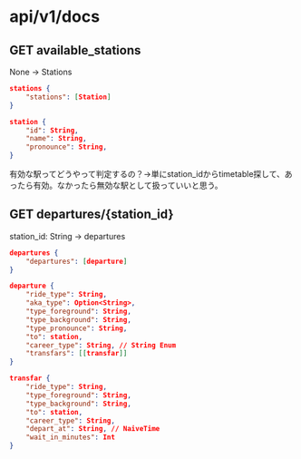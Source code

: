 # api/v1/docs

## GET available_stations

None → Stations

```json
stations {
    "stations": [Station]
}

station {
    "id": String,
    "name": String,
    "pronounce": String,
}
```

有効な駅ってどうやって判定するの？→単にstation_idからtimetable探して、あったら有効。なかったら無効な駅として扱っていいと思う。

## GET departures/\{station_id\}

station_id: String → departures

```json
departures {
    "departures": [departure]
}

departure {
    "ride_type": String,
    "aka_type": Option<String>,
    "type_foreground": String,
    "type_background": String,
    "type_pronounce": String,
    "to": station,
    "career_type": String, // String Enum
    "transfars": [[transfar]]
}

transfar {
    "ride_type": String,
    "type_foreground": String,
    "type_background": String,
    "to": station,
    "career_type": String,
    "depart_at": String, // NaiveTime
    "wait_in_minutes": Int
}
```